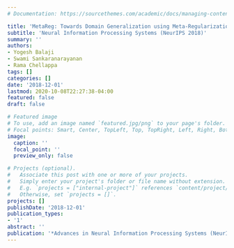```yaml
---
# Documentation: https://sourcethemes.com/academic/docs/managing-content/

title: 'MetaReg: Towards Domain Generalization using Meta-Regularization'
subtitle: 'Neural Information Processing Systems (NeurIPS 2018)'
summary: ''
authors:
- Yogesh Balaji
- Swami Sankaranarayanan
- Rama Chellappa
tags: []
categories: []
date: '2018-12-01'
lastmod: 2020-10-08T22:27:38-04:00
featured: false
draft: false

# Featured image
# To use, add an image named `featured.jpg/png` to your page's folder.
# Focal points: Smart, Center, TopLeft, Top, TopRight, Left, Right, BottomLeft, Bottom, BottomRight.
image:
  caption: ''
  focal_point: ''
  preview_only: false

# Projects (optional).
#   Associate this post with one or more of your projects.
#   Simply enter your project's folder or file name without extension.
#   E.g. `projects = ["internal-project"]` references `content/project/deep-learning/index.md`.
#   Otherwise, set `projects = []`.
projects: []
publishDate: '2018-12-01'
publication_types:
- '1'
abstract: ''
publication: '*Advances in Neural Information Processing Systems (NeurIPS)*'
---
```


